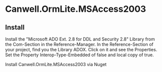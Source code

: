 # Canwell.OrmLite.MSAccess2003

## Install

Install the "Microsoft ADO Ext. 2.8 for DDL and Security 2.8" Library 
from the Com-Section in the Reference-Manager. In the Reference-Section of 
your project, find you the Library ADOX. Click on it and see the Properties. 
Set the Property Interop-Type-Embedded of false and local copy of true.

Install Canwell.OrmLite.MSAccess2003 via Nuget

##


